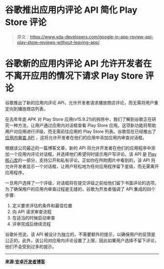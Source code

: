 # 谷歌推出应用内评论 API 简化 Play Store 评论

> 原文：<https://www.xda-developers.com/google-in-app-review-api-play-store-reviews-without-leaving-app/>

# 谷歌新的应用内评论 API 允许开发者在不离开应用的情况下请求 Play Store 评论

谷歌推出了新的应用内评论 API，允许开发者请求播放商店评论，而无需将用户重定向到播放商店列表。

在去年年底 APK 对 Play Store 应用(v15.9.21)的拆除中，我们了解到谷歌正在研究一种方法，让用户通过应用内对话框查看 Play Store 应用。这项新功能将帮助用户对应用进行评级，而无需前往应用的 Play Store 列表。谷歌现在已经推出了[应用内审查 API](https://developer.android.com/guide/playcore/in-app-review) ，这将允许开发者在他们的应用中添加应用内审查对话框。

根据该公司最近的一篇博客文章，新的 API 将允许开发者在他们的应用程序中添加一个应用内评论对话框，并选择他们希望何时提示用户写评论。该 API 是 [Play 核心库](https://developer.android.com/guide/playcore)的一部分，支持公开和私有评论。正如你在所附图片中看到的，该 API 将允许开发者显示一个对话框，让用户轻松地为任何应用程序留下星级，而无需离开应用程序。

一旦用户选择了一个评级，对话框将在提交评级之前给他们留下书面评论的选项。为了确保用户的应用内审查过程是无缝的，谷歌为开发者强调了 API 集成的四个步骤:

1.  定义要求评估的条件和最佳位置
2.  向 API 请求审查流程
3.  在适当的时候启动审查
4.  评审完成后继续流程

谷歌补充说，该 API 被设计为独立的，不需要额外的提示，以确保用户的反馈是公正的。此外，该公司对应用内评论设置了上限，因此如果用户选择不留下评论，他们不会受到过多的提示。

* * *

**来源:[安卓开发者博客](https://android-developers.googleblog.com/2020/08/in-app-review-api.html?m=1)**